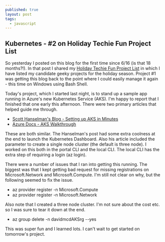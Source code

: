 ```yaml
---
published: true
layout: post
tags:
  - javascript
---
```

## Kubernetes - #2 on Holiday Techie Fun Project List

So yesterday I posted on this blog for the first time since 6/16 (is that 18 months?!).  In that post I shared my [Holiday Techie Fun Project List](http://davidmcd.com/2017/12/20/Holiday-Projects-List/) in which I have listed my candidate geeky projects for the holiday season.  Project #1 was getting this blog back to the point where I could easily manage it again - this time on Windows using Bash Shell.  

Today's project, which I started last night, is to stand up a sample app running in Azure's new Kubernetes Service (AKS).  I'm happy to report that I finished that one early this afternoon.  There were two primary articles that helped guide me through.  
- [Scott Hanselman's Blog - Setting up AKS in Minutes](https://www.hanselman.com/blog/SettingUpAManagedContainerClusterWithAKSAndKubernetesInTheAzureCloudRunningNETCoreInMinutes.aspx)
- [Azure Docs - AKS Walkthrough](https://docs.microsoft.com/en-us/azure/aks/kubernetes-walkthrough)

These are both similar.  The Hanselman's post had some extra coolness at the end to launch the Kubernetes Dashboard.  Also his article included the parameter to create a single node cluster (the default is three node).  I worked on this both in the portal CLI and the local CLI.  The local CLI has the extra step of requiring a login (az login).  

There were a number of issues that I ran into getting this running.  The biggest was that I kept getting bad request for missing registrations on Microsoft.Network and Microsoft.Compute.  I'm still not clear on why, but the following seemed to fix the issue.  
- az provider register -n Microsoft.Compute
- az provider register -n Microsoft.Network

Also note that I created a three node cluster.  I'm not sure about the cost etc. so I was sure to tear it down at the end.  
- az group delete -n davidmcdAKSrg --yes

This was super fun and I learned lots.  I can't wait to get started on tomorrow's project.  
